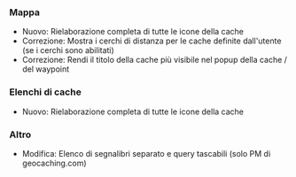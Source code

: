 ### Mappa
- Nuovo: Rielaborazione completa di tutte le icone della cache
- Correzione: Mostra i cerchi di distanza per le cache definite dall'utente (se i cerchi sono abilitati)
- Correzione: Rendi il titolo della cache più visibile nel popup della cache / del waypoint

### Elenchi di cache
- Nuovo: Rielaborazione completa di tutte le icone della cache

### Altro
- Modifica: Elenco di segnalibri separato e query tascabili (solo PM di geocaching.com)
